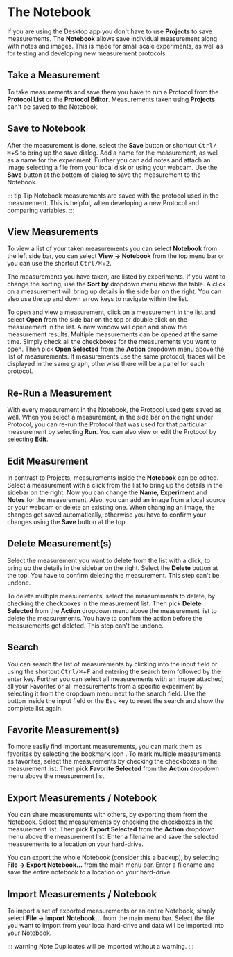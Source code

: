 # The Notebook

If you are using the Desktop app you don't have to use **Projects** to save measurements. The **Notebook** allows save individual measurement along with notes and images. This is made for small scale experiments, as well as for testing and developing new measurement protocols.

## Take a Measurement

To take measurements and save them you have to run a Protocol from the **Protocol List** or the **Protocol Editor**. Measurements taken using **Projects** can't be saved to the Notebook.

## Save to Notebook

After the measurement is done, select the **Save** button or shortcut <kbd>Ctrl/⌘</kbd>+<kbd>S</kbd> to bring up the save dialog. Add a name for the measurement, as well as a name for the experiment. Further you can add notes and attach an image selecting a file from your local disk or using your webcam. Use the **Save** button at the bottom of dialog to save the measurement to the Notebook.

::: tip Tip
Notebook measurements are saved with the protocol used in the measurement. This is helpful, when developing a new Protocol and comparing variables.
:::

## View Measurements

To view a list of your taken measurements you can select **Notebook** from the left side bar, you can select **View → Notebook** from the top menu bar or you can use the shortcut <kbd>Ctrl/⌘</kbd>+<kbd>2</kbd>.

The measurements you have taken, are listed by experiments. If you want to change the sorting, use the **Sort by** dropdown menu above the table.
A click on a measurement will bring up details in the side bar on the right. You can also use the up and down arrow keys to navigate within the list.

To open and view a measurement, click on a measurement in the list and select **Open** from the side bar on the top or double click on the measurement in the list. A new window will open and show the measurement results. Multiple measurements can be opened at the same time. Simply check all the checkboxes for the measurements you want to open. Then pick **Open Selected** from the **Action** dropdown menu above the list of measurements. If measurements use the same protocol, traces will be displayed in the same graph, otherwise there will be a panel for each protocol.

## Re-Run a Measurement

With every measurement in the Notebook, the Protocol used gets saved as well. When you select a measurement, in the side bar on the right under Protocol, you can re-run the Protocol that was used for that particular measurement by selecting **Run**. You can also view or edit the Protocol by selecting **Edit**.

## Edit Measurement

In contrast to Projects, measurements inside the **Notebook** can be edited. Select a measurement with a click from the list to bring up the details in the sidebar on the right. Now you can change the **Name**, **Experiment** and **Notes** for the measurement. Also, you can add an image from a local source or your webcam or delete an existing one. When changing an image, the changes get saved automatically, otherwise you have to confirm your changes using the **Save** button at the top.

## Delete Measurement(s)

Select the measurement you want to delete from the list with a click, to bring up the details in the sidebar on the right. Select the **Delete** button at the top. You have to confirm deleting the measurement. This step can't be undone.

To delete multiple measurements, select the measurements to delete, by checking the checkboxes in the measurement list. Then pick **Delete Selected** from the **Action** dropdown menu above the measurement list to delete the measurements. You have to confirm the action before the measurements get deleted. This step can't be undone.

## Search

You can search the list of measurements by clicking into the input field or using the shortcut <kbd>Ctrl/⌘</kbd>+<kbd>F</kbd> and entering the search term followed by the enter key. Further you can select all measurements with an image attached, all your Favorites or all measurements from a specific experiment by selecting it from the dropdown menu next to the search field. Use the <i class="fa fa-times-circle"></i> button inside the input field or the <kbd>Esc</kbd> key to reset the search and show the complete list again.

## Favorite Measurement(s)

To more easily find important measurements, you can mark them as favorites by selecting the bookmark icon <i class="fa fa-bookmark-o"></i>. To mark multiple measurements as favorites, select the measurements by checking the checkboxes in the measurement list. Then pick **Favorite Selected** from the **Action** dropdown menu above the measurement list.

## Export Measurements / Notebook

You can share measurements with others, by exporting them from the Notebook. Select the measurements by checking the checkboxes in the measurement list. Then pick **Export Selected** from the **Action** dropdown menu above the measurement list. Enter a filename and save the selected measurements to a location on your hard-drive.

You can export the whole Notebook (consider this a backup), by selecting **File → Export Notebook...** from the main menu bar. Enter a filename and save the entire notebook to a location on your hard-drive.

## Import Measurements / Notebook

To import a set of exported measurements or an entire Notebook, simply select **File → Import Notebook...** from the main menu bar. Select the file you want to import from your local hard-drive and data will be imported into your Notebook.

::: warning Note
Duplicates will be imported without a warning.
:::
